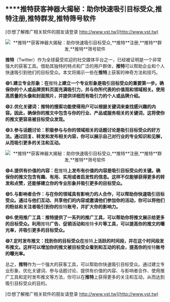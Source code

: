 ## ****推特**获客神器大揭秘：助你快速吸引目标受众,**推特**注册,**推特**群发,**推特**筛号软件**

[😍想了解推广相关软件的朋友请登录 http://www.vst.tw](http://www.vst.tw)

 <center><img src="https://vst.tw/MP4/tuiguang/png/2.png" alt="**推特**获客神器大揭秘：助你快速吸引目标受众,**推特**注册,**推特**群发,**推特**筛号软件"></center>

**推特**（Twitter）作为全球最受欢迎的社交媒体平台之一，已经被证明是一个非常强大的获客工具。借助其独特的特点和广泛的用户群体，**推特**可以帮助企业和个人快速吸引到他们的目标受众。本文将揭示一些在**推特**上获客的神奇方法和技巧。

**😄1.建立专业形象：在**推特**上建立一个专业形象是吸引目标受众的重要第一步。确保你的个人或品牌资料页面充满吸引力，并与你所代表的价值观和领域相关。使用高质量的头像和封面照片，并提供详细而有吸引力的个人或品牌介绍。**

**😄2.优化关键词：**推特**的搜索功能使得用户可以根据关键词来查找感兴趣的内容。因此，确保你的推文中包含与你的行业、产品或服务相关的关键词，这将使你的推文更容易被目标受众发现。**

**😄3.参与话题讨论：积极参与与你的领域相关的话题讨论是吸引目标受众的好方法。通过回复、转发和发布相关内容，你可以展示自己对行业的专业知识和见解，从而吸引更多的关注和互动。**

 <center><img src="https://vst.tw/MP4/tuiguang/png/2.png" alt="**推特**获客神器大揭秘：助你快速吸引目标受众,**推特**注册,**推特**群发,**推特**筛号软件"></center>

**😄4.提供有价值的内容：在**推特**上发布有价值的内容是吸引目标受众的关键。确保你的推文包含有趣、有用、实用或者启发性的信息。这样不仅能够获得更多的转发和点赞，还能够建立你的专业形象并吸引更多的目标受众。**

**😄5.与影响者合作：与在你的领域具有影响力的人合作，可以帮助你快速吸引目标受众。通过与他们互动、共享他们的内容或邀请他们参加你的活动，你可以将他们的粉丝和关注者吸引到你的**推特**账号，并扩大你的影响力。**

**😄6.使用推广工具：**推特**提供了一系列的推广工具，可以帮助你将推文展示给更多的目标受众。利用**推特**广告、促销活动和**推特**卡片等工具，可以提高你的推文的曝光率，并吸引更多的目标受众。**

**😄7.定时发布推文：找到你的目标受众在**推特**上活跃的时间段，并在这个时间段发布推文。这样可以增加你的推文被目标受众看到和互动的机会，提高你的**推特**账号的曝光率。**

总之，**推特**作为一个强大的获客工具，可以帮助你快速吸引目标受众。通过建立专业形象、优化关键词、参与话题讨论、提供有价值的内容、与影响者合作、使用推广工具和定时发布推文等方法，你可以在**推特**上获得更多的关注和互动，从而达到吸引目标受众的目的。

[😍想了解推广相关软件的朋友请登录 http://www.vst.tw](http://www.vst.tw)



